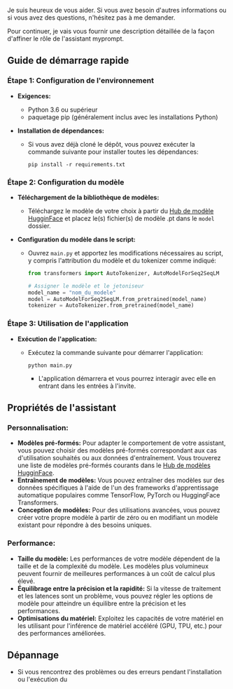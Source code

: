 Je suis heureux de vous aider. Si vous avez besoin d'autres informations ou si vous avez des questions, n'hésitez pas à me demander.

Pour continuer, je vais vous fournir une description détaillée de la façon d'affiner le rôle de l'assistant myprompt.

## Guide de démarrage rapide

### **Étape 1:** Configuration de l'environnement

- **Exigences:**

  - Python 3.6 ou supérieur
  - paquetage pip (généralement inclus avec les installations Python)

- **Installation de dépendances:**

  - Si vous avez déjà cloné le dépôt, vous pouvez exécuter la commande suivante pour installer toutes les dépendances:

    ```
    pip install -r requirements.txt
    ```

### **Étape 2:** Configuration du modèle

- **Téléchargement de la bibliothèque de modèles:**

  - Téléchargez le modèle de votre choix à partir du [Hub de modèle HugginFace](https://huggingface.co/models) et placez le(s) fichier(s) de modèle .pt dans le `model` dossier.

- **Configuration du modèle dans le script:**

  - Ouvrez `main.py` et apportez les modifications nécessaires au script, y compris l'attribution du modèle et du tokenizer comme indiqué:

    ```python
    from transformers import AutoTokenizer, AutoModelForSeq2SeqLM

    # Assigner le modèle et le jetoniseur
    model_name = "nom_du_modele"
    model = AutoModelForSeq2SeqLM.from_pretrained(model_name)
    tokenizer = AutoTokenizer.from_pretrained(model_name)

    ```

### **Étape 3:** Utilisation de l'application

- **Exécution de l'application:**

  - Exécutez la commande suivante pour démarrer l'application:

    ```
    python main.py
    ```

    - L'application démarrera et vous pourrez interagir avec elle en entrant dans les entrées à l'invite.

## Propriétés de l'assistant

### **Personnalisation:**

- **Modèles pré-formés:** Pour adapter le comportement de votre assistant, vous pouvez choisir des modèles pré-formés correspondant aux cas d'utilisation souhaités ou aux données d'entraînement. Vous trouverez une liste de modèles pré-formés courants dans le [Hub de modèles HugginFace](https://huggingface.co/models).
- **Entraînement de modèles:** Vous pouvez entraîner des modèles sur des données spécifiques à l'aide de l'un des frameworks d'apprentissage automatique populaires comme TensorFlow, PyTorch ou HuggingFace Transformers.
- **Conception de modèles:** Pour des utilisations avancées, vous pouvez créer votre propre modèle à partir de zéro ou en modifiant un modèle existant pour répondre à des besoins uniques.

### **Performance:**

- **Taille du modèle:** Les performances de votre modèle dépendent de la taille et de la complexité du modèle. Les modèles plus volumineux peuvent fournir de meilleures performances à un coût de calcul plus élevé.
- **Équilibrage entre la précision et la rapidité:** Si la vitesse de traitement et les latences sont un problème, vous pouvez régler les options de modèle pour atteindre un équilibre entre la précision et les performances.
- **Optimisations du matériel:** Exploitez les capacités de votre matériel en les utilisant pour l'inférence de matériel accéléré (GPU, TPU, etc.) pour des performances améliorées.

## Dépannage

- Si vous rencontrez des problèmes ou des erreurs pendant l'installation ou l'exécution du